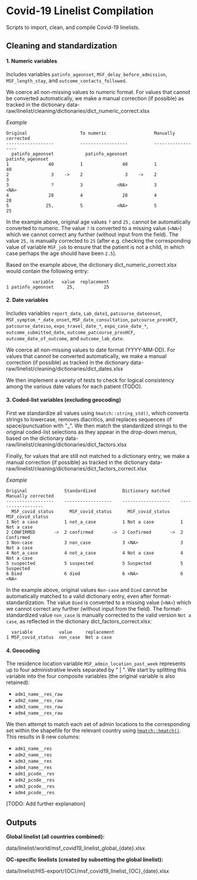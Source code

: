 Covid-19 Linelist Compilation
==========================

Scripts to import, clean, and compile Covid-19 linelists.


## Cleaning and standardization

#### 1. Numeric variables

Includes variables `patinfo_ageonset`, `MSF_delay_before_admission`,
`MSF_length_stay`, and `outcome_contacts_followed`.

We coerce all non-missing values to numeric format. For values that cannot be
converted automatically, we make a manual correction (if possible) as tracked in
the dictionary data-raw/linelist/cleaning/dictionaries/dict_numeric_correct.xlsx

_Example_
```
Original                    To numeric                  Manually corrected
------------------          ------------------          ------------------
  patinfo_ageonset            patinfo_ageonset            patinfo_ageonset
1               40          1               40          1               40
2                3    ->    2                3    ->    2                3
3                ?          3             <NA>          3             <NA>
4               28          4               28          4               28
5              25,          5             <NA>          5               25
```

In the example above, original age values `?` and `25,` cannot be automatically
converted to numeric. The value `?` is converted to a missing value (`<NA>`)
which we cannot correct any further (without input from the field). The value
`25,` is manually corrected to `25` (after e.g. checking the corresponding value
of variable `MSF_job` to ensure that the patient is not a child, in which case
perhaps the age should have been `2.5`).

Based on the example above, the dictionary dict_numeric_correct.xlsx would
contain the following entry:
```
          variable   value  replacement
1 patinfo_ageonset     25,           25
```

#### 2. Date variables

Includes variables `report_date`, `Lab_date1`, `patcourse_dateonset`,
`MSF_symptom_*_date_onset`, `MSF_date_consultation`, `patcourse_presHCF`,
`patcourse_dateiso`, `expo_travel_date_*`, `expo_case_date_*`,
`outcome_submitted_date`, `outcome_patcourse_presHCF`,
`outcome_date_of_outcome`, and `outcome_lab_date`.

We coerce all non-missing values to date format (YYYY-MM-DD). For values that
cannot be converted automatically, we make a manual correction (if possible) as
tracked in the dictionary
data-raw/linelist/cleaning/dictionaries/dict_dates.xlsx

We then implement a variety of tests to check for logical consistency among the
various date values for each patient (TODO).

#### 3. Coded-list variables (excluding geocoding)

First we standardize all values using `hmatch::string_std()`, which converts
strings to lowercase, removes diacritics, and replaces sequences of
space/punctuation with "_". We then match the standardized strings to the
original coded-list selections as they appear in the drop-down menus, based on
the dictionary data-raw/linelist/cleaning/dictionaries/dict_factors.xlsx

Finally, for values that are still not matched to a dictionary entry, we make a
manual correction (if possible) as tracked in the dictionary
data-raw/linelist/cleaning/dictionaries/dict_factors_correct.xlsx

_Example_
```
Original              Standardized          Dictionary matched    Manually corrected
------------------    ------------------    ------------------    ------------------
  MSF_covid_status      MSF_covid_status      MSF_covid_status      MSF_covid_status
1 Not a case          1 not_a_case          1 Not a case          1 Not a case
2 CONFIRMED       ->  2 confirmed       ->  2 Confirmed       ->  2 Confirmed
3 Non-case            3 non_case            3 <NA>                3 Not a case
4 Not_a_case          4 not_a_case          4 Not a case          4 Not a case
5 suspected           5 suspected           5 Suspected           5 Suspected
6 Died                6 died                6 <NA>                6 <NA>
```

In the example above, original values `Non-case` and `Died` cannot be
automatically matched to a valid dictionary entry, even after
format-standardization. The value `Died` is converted to a missing value
(`<NA>`) which we cannot correct any further (without input from the field). The
format-standardized value `non_case` is manually corrected to the valid version
`Not a case`, as reflected in the dictionary dict_factors_correct.xlsx:

```
  variable          value     replacement
1 MSF_covid_status  non_case  Not a case
```

#### 4. Geocoding

The residence location variable `MSF_admin_location_past_week` represents up to
four administrative levels separated by " | ". We start by splitting this
variable into the four composite variables (the original variable is also
retained):

- `adm1_name__res_raw`
- `adm2_name__res_raw`
- `adm3_name__res_raw`
- `adm4_name__res_raw`

We then attempt to match each set of admin locations to the corresponding set
within the shapefile for the relevant country using
[`hmatch::hmatch()`](https://github.com/epicentre-msf/hmatch). This results in 8
new columns:

- `adm1_name__res`
- `adm2_name__res`
- `adm3_name__res`
- `adm4_name__res`
- `adm1_pcode__res`
- `adm2_pcode__res`
- `adm3_pcode__res`
- `adm4_pcode__res`

[TODO: Add further explanation]

## Outputs

__Global linelist (all countries combined):__

data/linelist/world/msf_covid19_linelist_global_{date}.xlsx

__OC-specific linelists (created by subsetting the global linelist):__

data/linelist/HIS-export/{OC}/msf_covid19_linelist_{OC}_{date}.xlsx
